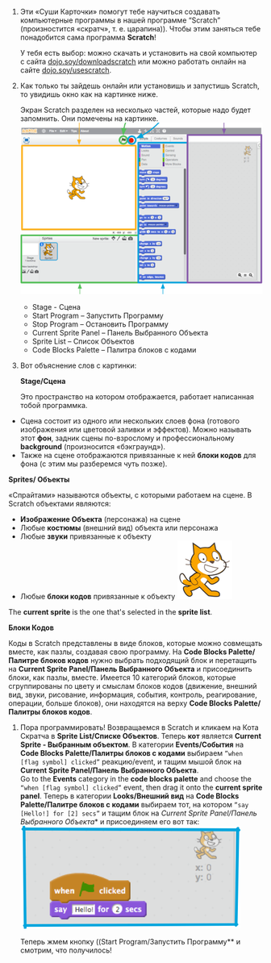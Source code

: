 1. Эти «Суши Карточки» помогут тебе научиться создавать компьютерные программы в нашей программе “Scratch” \(произностится «скратч», т. е. царапина\)\). Чтобы этим заняться тебе понадобится сама программа **Scratch**!

   У тебя есть выбор: можно скачать и установить на свой компьютер с сайта [dojo.soy/downloadscratch](dojo.soy/downloadscratch) или можно работать онлайн на сайте [dojo.soy/usescratch](dojo.soy/usescratch). 
   
1. Как только ты зайдешь онлайн или установишь и запустишь Scratch, то увидишь окно как на картинке ниже.

   Экран Scratch разделен на несколько частей, которые надо будет запомнить. Они помечены на картинке. ![](assets/setup1.png)

   * Stage - Сцена
   * Start Program – Запустить Программу
   * Stop Program – Остановить Программу
   * Current Sprite Panel – Панель Выбранного Объекта
   * Sprite List – Список Объектов
   * Code Blocks Palette – Палитра блоков с кодами

1. Вот объяснение слов с картинки:

   **Stage/Сцена**

   Это пространство на котором отображается, работает написанная тобой программка.
  * Сцена состоит из одного или нескольких слоев фона \(готового изображения или цветовой заливки и эффектов\). Можно называть этот **фон**, задник сцены по-взрослому и профессиональному **background** \(произносится «бэкграунд»\). 
  * Также на сцене отображаются привязанные к ней **блоки кодов** для фона \(с этим мы разберемся чуть позже\).
   
   **Sprites/ Объекты**

   «Спрайтами» называются объекты, с которыми работаем на сцене. В Scratch объектами являются:
   
   * **Изображение Объекта** \(персонажа\) на сцене
   * Любые **костюмы** \(внешний вид\) объекта или персонажа
   * Любые **звуки** привязанные к объекту
   * Любые **блоки кодов** привязанные к объекту ![](assets/setup2.png)

   The **current sprite** is the one that's selected in the **sprite list**.

   **Блоки Кодов**

   Коды в Scratch представлены в виде блоков, которые можно совмещать вместе, как пазлы, создавая свою программу. На **Code Blocks Palette/ Палитре блоков кодов** нужно выбрать подходящий блок и перетащить на **Current Sprite Panel/Панель Выбранного Объекта** и присоединить блоки, как пазлы, вместе.
   Имеется 10 категорий блоков, которые сгруппированы по цвету и смыслам блоков кодов \(движение, внешний вид, звуки, рисование, информация, события, контроль, реагирование, операции, больше блоков\), они находятся на верху **Code Blocks Palette/Палитры блоков кодов**.

1. Пора программировать! Возвращаемся в Scratch и кликаем на Кота Скратча в **Sprite List/Списке Объектов**. Теперь **кот** является **Current Sprite - Выбранным объектом**.
   В категории **Events/События** на **Code Blocks Palette/Палитры блоков с кодами** выбираем `”when [flag symbol] clicked”` реакцию/event, и тащим мышой блок на **Current Sprite Panel/Панель Выбранного Объекта**.  
   Go to the **Events** category in the **code blocks palette** and choose the `“when [flag symbol] clicked”` event, then drag it onto the **current sprite panel**.
   Теперь в категории **Looks/Внешний вид** на **Code Blocks Palette/Палитре блоков с кодами** выбираем тот, на котором `”say [Hello!] for [2] secs”` и тащим блок на *Current Sprite Panel/Панель Выбранного Объекта** и присоединяем его вот так: ![](assets/setup3.png)

   Теперь жмем кнопку ((Start Program/Запустить Программу** и смотрим, что получилось!



